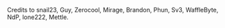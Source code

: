 Credits to snail23, Guy, Zerocool, Mirage, Brandon, Phun, Sv3, WaffleByte, NdP, lone222, Mettle. <br>
